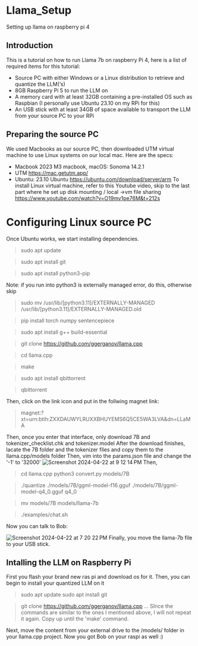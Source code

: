 # Llama_Setup
Setting up llama on raspberry pi 4
## Introduction
This is a tutorial on how to run Llama 7b on raspberry Pi 4, here is a list of required items for this tutorial:
* Source PC with either Windows or a Linux distribution to retrieve and quantize the LLM(‘s)
* 8GB Raspberry Pi 5 to run the LLM on
* A memory card with at least 32GB containing a pre-installed OS such as Raspbian (I personally use Ubuntu 23.10 on my RPi for this)
* An USB stick with at least 34GB of space available to transport the LLM from your source PC to your RPi

## Preparing the source PC
We used Macbooks as our source PC, then downloaded UTM virtual machine to use Linux systems on our local mac. 
Here are the specs:
* Macbook 2023 M3 macbook, macOS: Sonoma 14.2.1
* UTM  https://mac.getutm.app/
* Ubuntu: 23.10 Ubuntu https://ubuntu.com/download/server/arm
To install Linux virtual machine, refer to this Youtube video, skip to the last part where he set up disk mounting / local ->vm file sharing
https://www.youtube.com/watch?v=O19mv1pe76M&t=212s

# Configuring Linux source PC
Once Ubuntu works, we start installing dependencies.
> sudo apt update

> sudo apt install git

> sudo apt install python3-pip

Note: if you run into python3 is externally managed error, do this, otherwise skip
> sudo mv /usr/lib/[python3.11]/EXTERNALLY-MANAGED /usr/lib/[python3.11]/EXTERNALLY-MANAGED.old

> pip install torch numpy sentencepiece

> sudo apt install g++ build-essential

> git clone https://github.com/ggerganov/llama.cpp

> cd llama.cpp

> make

> sudo apt install qbittorrent

> qbittorrent

Then, click on the link icon and put in the follwing magnet link:
> magnet:?xt=urn:btih:ZXXDAUWYLRUXXBHUYEMS6Q5CE5WA3LVA&dn=LLaMA

Then, once you enter that interface, only download 7B and tokenizer_checklist.chk and tokenizer.model
After the download finishes, lacate the 7B folder and the tokenizer files and copy them to the llama.cpp/models folder
Then, vim into the params.json file and change the '-1' to '32000'
![Screenshot 2024-04-22 at 9 12 14 PM](https://github.com/llelez/Llama_Setup/assets/167836348/8f4fba90-d2fa-4b8e-a222-8a22bed8fb25)
Then,
> cd llama.cpp
> python3 convert.py models/7B

> ./quantize ./models/7B/ggml-model-f16.gguf ./models/7B/ggml-model-q4_0.gguf q4_0

> mv models/7B models/llama-7b

> ./examples/chat.sh

Now you can talk to Bob:

![Screenshot 2024-04-22 at 7 20 22 PM](https://github.com/llelez/Llama_Setup/assets/167836348/70e78f90-1ff2-458e-adbd-0f789391bd26)
Finally, you move the llama-7b file to your USB stick. 

## Intalling the LLM on Raspberry Pi
First you flash your brand new ras pi and download os for it. Then, you can begin to install your quantized LLM on it

> sudo apt update
> sudo apt install git

> git clone https://github.com/ggerganov/llama.cpp
...
SInce the commands are similar to the ones I mentioned above, I will not repeat it again.
Copy up until the 'make' command.

Next, move the content from your external drive to the /models/ folder in your llama.cpp project. Now you got Bob on your raspi as well :)
